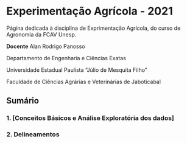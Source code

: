 
<!-- README.md is generated from README.Rmd. Please edit that file -->

# Experimentação Agrícola - 2021

<!-- badges: start -->
<!-- badges: end -->

Página dedicada à disciplina de Exprimentação Agrícola, do curso de
Agronomia da FCAV Unesp.

**Docente** Alan Rodrigo Panosso

Departamento de Engenharia e Ciências Exatas

Universidade Estadual Paulista “Júlio de Mesquita Filho”

Faculdade de Ciências Agrárias e Veterinárias de Jaboticabal

## Sumário

### 1. \[Conceitos Básicos e Análise Exploratória dos dados\]

### 2. Delineamentos
